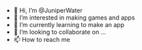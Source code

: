 - 👋 Hi, I’m @JuniperWater
- 👀 I’m interested in making games and apps
- 🌱 I’m currently learning to make an app
- 💞️ I’m looking to collaborate on ...
- 📫 How to reach me 

<!---
JuniperWater/JuniperWater is a ✨ special ✨ repository because its `README.md` (this file) appears on your GitHub profile.
You can click the Preview link to take a look at your changes.
--->

